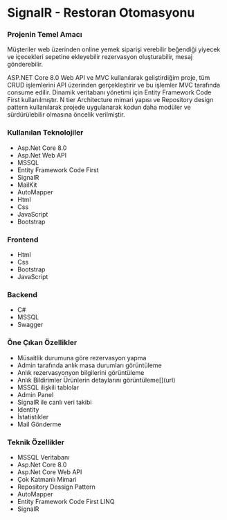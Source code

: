 <h1>SignalR - Restoran Otomasyonu</h1>
<h3>Projenin Temel Amacı</h3>
<p>Müşteriler web üzerinden online yemek siparişi verebilir beğendiği yiyecek ve içecekleri sepetine ekleyebilir rezervasyon oluşturabilir, mesaj gönderebilir.</p>
<p>ASP.NET Core 8.0 Web API ve MVC kullanılarak geliştirdiğim proje, tüm CRUD işlemlerini API üzerinden gerçekleştirir ve bu işlemler MVC tarafında consume edilir. Dinamik veritabanı yönetimi için Entity Framework Code First kullanılmıştır. N tier Architecture mimari yapısı ve Repository design pattern kullanılarak projede uygulanarak kodun daha modüler ve sürdürülebilir olmasına öncelik verilmiştir.</p>
 <h3>Kullanılan Teknolojiler</h3>
 <ul>
   <li>Asp.Net Core 8.0</li>
   <li>Asp.Net Web API</li>
   <li>MSSQL</li>
   <li>Entity Framework Code First</li>
   <li>SignalR</li>
   <li>MailKit</li>
  <li>AutoMapper</li>
   <li>Html</li>
   <li>Css</li>
   <li>JavaScript</li>
   <li>Bootstrap</li>
 </ul>

<h3>Frontend</h3>
 <ul>
   <li>Html</li>
   <li>Css</li>
   <li>Bootstrap</li>
   <li>JavaScript</li>
 </ul>
<h3>Backend</h3>
<ul>
  <li>C#</li>
  <li>MSSQL</li>
  <li>Swagger</li>
</ul>
<h3>Öne Çıkan Özellikler</h3>
<ul>
  <li>Müsaitlik durumuna göre rezervasyon yapma</li>
  <li>Admin tarafında anlık masa durumları görüntüleme</li>
  <li>Anlık rezervasyonyon bilgilerini görüntüleme</li>
 <li>Anlık Bildirimler Ürünlerin detaylarını görüntüleme[](url)</li>
  <li>MSSQL ilişkili tablolar</li>
  <li>Admin Panel</li>
  <li>SignalR ile canlı veri takibi</li>
  <li>Identity</li>
  <li>İstatistikler</li>
  <li>Mail Gönderme</li>
</ul>
<h3>Teknik Özellikler</h3>
<ul>
  <li>MSSQL Veritabanı</li>
  <li>Asp.Net Core 8.0</li>
  <li>Asp.Net Core Web API</li>
  <li>Çok Katmanlı Mimari</li>
  <li>Repository Dessign Pattern</li>
 <li>AutoMapper</li>
  <li>Entity Framework Code First LINQ</li>
  <li>SignalR</li>
</ul>




















 
